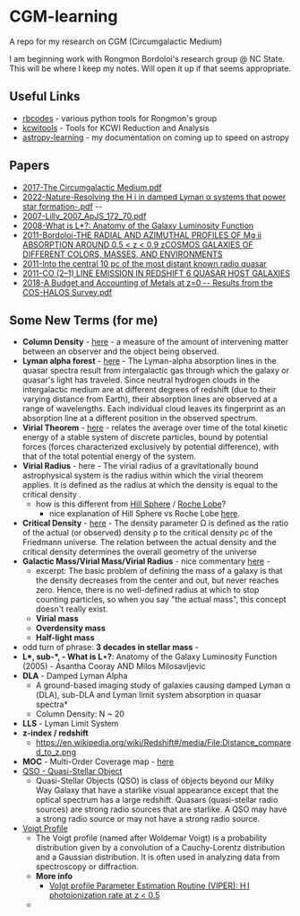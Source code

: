 # CGM-learning
A repo for my research on CGM (Circumgalactic Medium)

I am beginning work with Rongmon Bordoloi's research group @ NC State.  This will be where I keep my notes. Will open it up if that seems appropriate.

## Useful Links
   * [rbcodes](https://github.com/rongmon/rbcodes) - various python tools for Rongmon's group
   * [kcwitools](https://github.com/pypeit/kcwitools) - Tools for KCWI Reduction and Analysis
   * [astropy-learning](https://github.com/jerichoBob/astropy-learning) - my documentation on coming up to speed on astropy 

## Papers
  * [2017-The Circumgalactic Medium.pdf](https://www.annualreviews.org/doi/abs/10.1146/annurev-astro-091916-055240)
  * [2022-Nature-Resolving the H i in damped Lyman α systems that power star formation-.pdf](https://www.nature.com/articles/s41586-022-04616-1)
--
  * [2007-Lilly_2007_ApJS_172_70.pdf](https://iopscience.iop.org/article/10.1086/516589)
  * [2008-What is L*?: Anatomy of the Galaxy Luminosity Function
  ](https://arxiv.org/abs/astro-ph/0504580)
  * [2011-Bordoloi-THE RADIAL AND AZIMUTHAL PROFILES OF Mg ii ABSORPTION AROUND 0.5 < z < 0.9 zCOSMOS GALAXIES OF DIFFERENT COLORS, MASSES, AND ENVIRONMENTS](http://iopscience.iop.org/article/10.1088/0004-637X/743/1/10/pdf)
  * [2011-Into the central 10 pc of the most distant known radio quasar](https://www.aanda.org/articles/aa/abs/2011/07/aa17341-11/aa17341-11.html)
  * [2011-CO (2–1) LINE EMISSION IN REDSHIFT 6 QUASAR HOST GALAXIES](https://iopscience.iop.org/article/10.1088/2041-8205/739/1/L34)
  * [2018-A Budget and Accounting of Metals at z=0 -- Results from the COS-HALOS Survey.pdf](https://ui.adsabs.harvard.edu/abs/2014ApJ...786...54P/abstract)
## Some New Terms (for me)
   * **Column Density** - [here](https://astronomy.swin.edu.au/cosmos/C/Column+Density) - a measure of the amount of intervening matter between an observer and the object being observed.
   * **Lyman alpha forest** - [here](https://en.wikipedia.org/wiki/Lyman-alpha_forest) - The Lyman-alpha absorption lines in the quasar spectra result from intergalactic gas through which the galaxy or quasar's light has traveled. Since neutral hydrogen clouds in the intergalactic medium are at different degrees of redshift (due to their varying distance from Earth), their absorption lines are observed at a range of wavelengths. Each individual cloud leaves its fingerprint as an absorption line at a different position in the observed spectrum.
   * **Virial Theorem** - [here](https://en.wikipedia.org/wiki/Virial_theorem) -   relates the average over time of the total kinetic energy of a stable system of discrete particles, bound by potential forces (forces characterized exclusively by potential difference), with that of the total potential energy of the system.
   * **Virial Radius** - here - The virial radius of a gravitationally bound astrophysical system is the radius within which the virial theorem applies. It is defined as the radius at which the density is equal to the critical density .
     * how is this different from [Hill Sphere](https://en.wikipedia.org/wiki/Hill_sphere) / [Roche Lobe](https://en.wikipedia.org/wiki/Roche_lobe)?
       * nice explanation of Hill Sphere vs Roche Lobe [here](https://astronomy.stackexchange.com/questions/47907/whats-the-difference-between-the-roche-lobe-and-roche-sphere).
   * **Critical Density** - [here](https://en.wikipedia.org/wiki/Friedmann_equations#Density_parameter) - The density parameter Ω is defined as the ratio of the actual (or observed) density ρ to the critical density ρc of the Friedmann universe. The relation between the actual density and the critical density determines the overall geometry of the universe
   * **Galactic Mass/Virial Mass/Virial Radius** - nice commentary [here](https://physics.stackexchange.com/questions/406867/intuitive-understanding-of-the-virial-radius-mass) - 
     * excerpt: The basic problem of defining the mass of a galaxy is that the density decreases from the center and out, but never reaches zero. Hence, there is no well-defined radius at which to stop counting particles, so when you say "the actual mass", this concept doesn't really exist.
     * **Virial mass**
     * **Overdensity mass**
     * **Half-light mass**
   * odd turn of phrase: **3 decades in stellar mass** - 
   * **L\*, sub-\*, - What is L⋆?**: Anatomy of the Galaxy Luminosity Function (2005) - Asantha Cooray AND Milos Milosavljevic 
   * **DLA** - Damped Lyman Alpha
     * A ground-based imaging study of galaxies causing damped Lyman α (DLA), sub-DLA and Lyman limit system absorption in quasar spectra*
     * Column Density: N ~ 20
   * **LLS** - Lyman Limit System
   * **z-index / redshift**
     * https://en.wikipedia.org/wiki/Redshift#/media/File:Distance_compared_to_z.png
   * **MOC** - Multi-Order Coverage map - [here](https://ivoa.net/documents/MOC/)
   * [QSO - Quasi-Stellar Object](http://www.stargazing.net/david/qso/index.html#:~:text=Quasi%2DStellar%20Objects%20(QSO)%20is%20class%20of%20objects%20beyond,radio%20sources%20that%20are%20starlike.)
     * Quasi-Stellar Objects (QSO) is class of objects beyond our Milky Way Galaxy that have a starlike visual appearance except that the optical spectrum has a large redshift. Quasars (quasi-stellar radio sources) are strong radio sources that are starlike. A QSO may have a strong radio source or may not have a strong radio source.
   * [Voigt Profile](https://en.wikipedia.org/wiki/Voigt_profile)
     * The Voigt profile (named after Woldemar Voigt) is a probability distribution given by a convolution of a Cauchy-Lorentz distribution and a Gaussian distribution. It is often used in analyzing data from spectroscopy or diffraction.
     * **More info**
       * [VoIgt profile Parameter Estimation Routine (VIPER): H I photoionization rate at z < 0.5](https://academic.oup.com/mnras/article/467/3/3172/3062531)
     * 